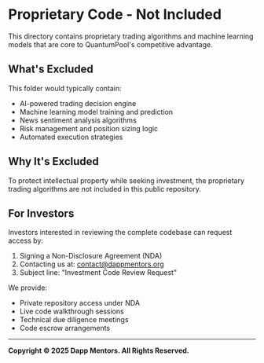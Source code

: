 # Proprietary Code - Not Included

This directory contains proprietary trading algorithms and machine learning models that are core to QuantumPool's competitive advantage.

## What's Excluded

This folder would typically contain:
- AI-powered trading decision engine
- Machine learning model training and prediction
- News sentiment analysis algorithms
- Risk management and position sizing logic
- Automated execution strategies

## Why It's Excluded

To protect intellectual property while seeking investment, the proprietary trading algorithms are not included in this public repository.

## For Investors

Investors interested in reviewing the complete codebase can request access by:
1. Signing a Non-Disclosure Agreement (NDA)
2. Contacting us at: contact@dappmentors.org
3. Subject line: "Investment Code Review Request"

We provide:
- Private repository access under NDA
- Live code walkthrough sessions
- Technical due diligence meetings
- Code escrow arrangements

---

**Copyright © 2025 Dapp Mentors. All Rights Reserved.**
